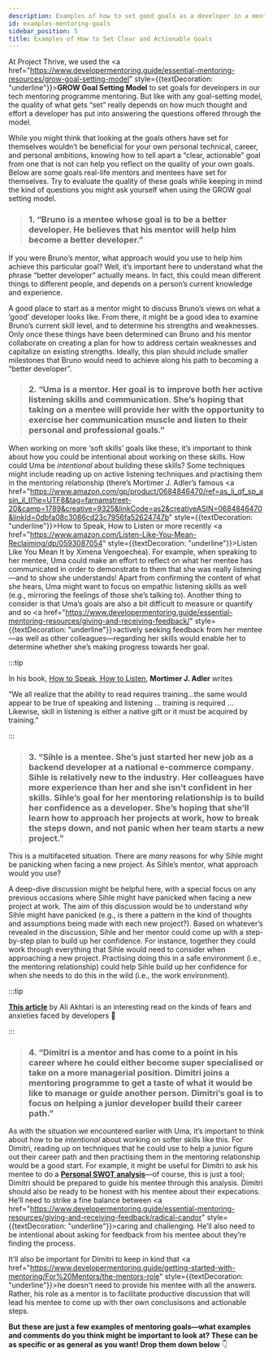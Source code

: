 ```yaml
---
description: Examples of how to set good goals as a developer in a mentoring relationship.
id: examples-mentoring-goals
sidebar_position: 5
title: Examples of How to Set Clear and Actionable Goals
---
```


<head>
    <meta property="og:title" content="Example of How to Set Clear and Actionable Goals" />
    <meta property="og:type" content="article" />
    <meta property="og:url" content="https://www.developermentoring.guide/essential-mentoring-resources/examples-mentoring-goals" />
</head>

At Project Thrive, we used the <a href="https://www.developermentoring.guide/essential-mentoring-resources/grow-goal-setting-model" style={{textDecoration: "underline"}}>**GROW Goal Setting Model**</a> to set goals for developers in our tech mentoring programme mentoring. But like with any goal-setting model, the quality of what gets “set” really depends on how much thought and effort a developer has put into answering the questions offered through the model.

While you might think that looking at the goals others have set for themselves wouldn’t be beneficial for your own personal technical, career, and personal ambitions, knowing how to tell apart a “clear, actionable” goal from one that is not can help you reflect on the quality of your own goals. Below are some goals real-life mentors and mentees have set for themselves. Try to evaluate the quality of these goals while keeping in mind the kind of questions you might ask yourself when using the GROW goal setting model.

> ### 1. “Bruno is a mentee whose goal is to be a better developer. He believes that his mentor will help him become a better developer.”

If you were Bruno’s mentor, what approach would you use to help him achieve this particular goal? Well, it’s important here to understand what the phrase “better developer” actually means. In fact, this could mean different things to different people, and depends on a person’s current knowledge and experience.

A good place to start as a mentor might to discuss Bruno’s views on what a ‘good’ developer looks like. From there, it might be a good idea to examine Bruno’s current skill level, and to determine his strengths and  weaknesses. Only once these things have been determined can Bruno and his mentor collaborate on creating a plan for how to address certain weaknesses and capitalize on existing strengths. Ideally, this plan should include smaller milestones that Bruno would need to achieve along his path to becoming a “better developer”. 

> ### 2. “Uma is a mentor. Her goal is to improve both her active listening skills and communication. She’s hoping that taking on a mentee will provide her with the opportunity to exercise her communication muscle and listen to their personal and professional goals.”

When working on more ‘soft skills’ goals like these, it’s important to think about how you could be intentional about working on these skills. How could Uma be _intentional_ about building these skills? Some techniques might include reading up on active listening techniques and practising them in the mentoring relationship (there’s Mortimer J. Adler’s famous <a href="https://www.amazon.com/gp/product/0684846470/ref=as_li_qf_sp_asin_il_tl?ie=UTF8&tag=farnamstreet-20&camp=1789&creative=9325&linkCode=as2&creativeASIN=0684846470&linkId=0dbfa08c3086cd23c7956fa52624747b" style={{textDecoration: "underline"}}>How to Speak, How to Listen</a> or more recently <a href="https://www.amazon.com/Listen-Like-You-Mean-Reclaiming/dp/0593087054" style={{textDecoration: "underline"}}>Listen Like You Mean It</a> by Ximena Vengoechea). For example, when speaking to her mentee, Uma could make an effort to reflect on what her mentee has communicated in order to demonstrate to them that she was really listening—and to show she understands! Apart from confirming the content of what she hears, Uma might want to focus on empathic listening skills as well (e.g., mirroring the feelings of those she’s talking to). Another thing to consider is that Uma’s goals are also a bit difficult to measure or quantify and so <a href="https://www.developermentoring.guide/essential-mentoring-resources/giving-and-receiving-feedback/" style={{textDecoration: "underline"}}>actively seeking feedback</a> from her mentee—as well as other colleagues—regarding her skills would enable her to determine whether she’s making progress towards her goal.

:::tip

In his book, [How to Speak, How to Listen](https://www.amazon.com/How-Speak-Listen-Mortimer-Adler/dp/0684846470#:~:text=In%20How%20to%20Speak%20How,listening%20and%20learning%20by%20discussion.), **Mortimer J. Adler** writes 

“We all realize that the ability to read requires training…the same would appear to be true of speaking and listening … training is required … Likewise, skill in listening is either a native gift or it must be acquired by training.”

:::

> ### 3. “Sihle is a mentee. She’s just started her new job as a backend developer at a national e-commerce company. Sihle is relatively new to the industry. Her colleagues have more experience than her and she isn’t confident in her skills. Sihle’s goal for her mentoring relationship is to build her confidence as a developer. She’s hoping that she’ll learn how to approach her projects at work, how to break the steps down, and not panic when her team starts a new project.”

This is a multifaceted situation. There are _many_ reasons for why Sihle might be panicking when facing a new project. As Sihle’s mentor, what approach would you use? 

A deep-dive discussion might be helpful here, with a special focus on any previous occasions where Sihle might have panicked when facing a new project at work. The aim of this discussion would be to understand _why_ Sihle might have panicked (e.g., is there a pattern in the kind of thoughts and assumptions being made with each new project?). Based on whatever’s revealed in the discussion, Sihle and her mentor could come up with a step-by-step plan to build up her confidence. For instance, together they could work through everything that Sihle would need to consider when approaching a new project. Practising doing this in a safe environment (i.e., the mentoring relationship) could help Sihle build up her confidence for when she needs to do this in the wild (i.e., the work environment). 

:::tip

[**This article**](https://levelup.gitconnected.com/overcoming-programmers-anxiety-how-to-face-your-fears-7beaa7f0e30d) by Ali Akhtari is an interesting read on the kinds of fears and anxieties faced by developers 🧠

:::

> ### 4. “Dimitri is a mentor and has come to a point in his career where he could either become super specialised or take on a more managerial position. Dimitri joins a mentoring programme to get a taste of what it would be like to manage or guide another person. Dimitri’s goal is to focus on helping a junior developer build their career path.”

As with the situation we encountered earlier with Uma, it’s important to think about how to be _intentional_ about working on softer skills like this. For Dimitri, reading up on techniques that he could use to help a junior figure out their career path and then practising them in the mentoring relationship would be a good start. For example, it might be useful for Dimitri to ask his mentee to do a [**Personal SWOT analysis**](https://www.developermentoring.guide/essential-mentoring-resources/personal-swot-analysis)—of course, this is just a tool; Dimitri should be prepared to guide his mentee through this analysis. Dimitri should also be ready to be honest with his mentee about their expecations. He’ll need to strike a fine balance between <a href="https://www.developermentoring.guide/essential-mentoring-resources/giving-and-receiving-feedback/radical-candor" style={{textDecoration: "underline"}}>caring and challenging</a>. He’ll also need to be intentional about asking for feedback from his mentee about they’re finding the process. 

It’ll also be important for Dimitri to keep in kind that <a href="https://www.developermentoring.guide/getting-started-with-mentoring/For%20Mentors/the-mentors-role" style={{textDecoration: "underline"}}>he doesn't need to provide his mentee with all the answers</a>. Rather, his role as a mentor is to facilitate productive discussion that will lead his mentee to come up with ther own conclusisons and actionable steps.

**But these are just a few examples of mentoring goals—what examples and comments do you think might be important to look at? These can be as specific or as general as you want! Drop them down below** 👇
